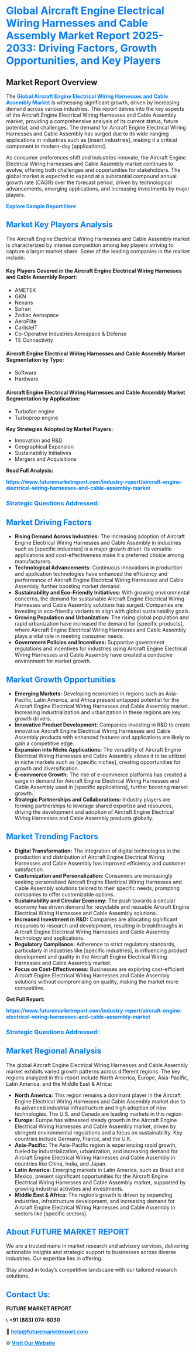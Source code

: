 <h1 style="color: #007BFF;">Global Aircraft Engine Electrical Wiring Harnesses and Cable Assembly Market Report 2025-2033: Driving Factors, Growth Opportunities, and Key Players</h1>

<section id="overview">
<h2>Market Report Overview</h2>
<p>The <a href="https://www.futuremarketreport.com/industry-report/aircraft-engine-electrical-wiring-harnesses-and-cable-assembly-market" style="color: #007BFF; text-decoration: none;"><strong>Global Aircraft Engine Electrical Wiring Harnesses and Cable Assembly Market</strong></a> is witnessing significant growth, driven by increasing demand across various industries. This report delves into the key aspects of the Aircraft Engine Electrical Wiring Harnesses and Cable Assembly market, providing a comprehensive analysis of its current status, future potential, and challenges. The demand for Aircraft Engine Electrical Wiring Harnesses and Cable Assembly has surged due to its wide-ranging applications in industries such as [insert industries], making it a critical component in modern-day [applications].</p>
<p>As consumer preferences shift and industries innovate, the Aircraft Engine Electrical Wiring Harnesses and Cable Assembly market continues to evolve, offering both challenges and opportunities for stakeholders. The global market is expected to expand at a substantial compound annual growth rate (CAGR) over the forecast period, driven by technological advancements, emerging applications, and increasing investments by major players.</p>
</section>

<section id="overview">
<p><a href="https://www.futuremarketreport.com/request-sample/reportId=103298" style="color: #007BFF; text-decoration: none;"><strong>Explore Sample Report Here</strong></a></p>
</section>

<section id="key-players">
<h2 style="color: #007BFF;">Market Key Players Analysis</h2>
<p>The Aircraft Engine Electrical Wiring Harnesses and Cable Assembly market is characterized by intense competition among key players striving to capture a larger market share. Some of the leading companies in the market include:</p>
<h4>Key Players Covered in the Aircraft Engine Electrical Wiring Harnesses and Cable Assembly Report:</h4>
<ul><li>AMETEK</li><li>GKN</li><li>Nexans</li><li>Safran</li><li>Zodiac Aerospace</li><li>AeroFlite</li><li>CarlisleIT</li><li>Co-Operative Industries Aerospace &amp; Defense</li><li>TE Connectivity</li></ul>
<h4>Aircraft Engine Electrical Wiring Harnesses and Cable Assembly Market Segmentation by Type:</h4>
<ul><li>Software</li><li>Hardware</li></ul>

<h4>Aircraft Engine Electrical Wiring Harnesses and Cable Assembly Market Segmentation by Application:</h4>
<ul><li>Turbofan engine</li><li>Turboprop engine</li></ul>
<p><strong>Key Strategies Adopted by Market Players:</strong></p>
<ul>
<li>Innovation and R&D</li>
<li>Geographical Expansion</li>
<li>Sustainability Initiatives</li>
<li>Mergers and Acquisitions</li>
</ul>
</section>

<section>
<p><strong>Read Full Analysis: </strong></p><a href="https://www.futuremarketreport.com/industry-report/aircraft-engine-electrical-wiring-harnesses-and-cable-assembly-market" style="color: #007BFF; text-decoration: none;"><strong>https://www.futuremarketreport.com/industry-report/aircraft-engine-electrical-wiring-harnesses-and-cable-assembly-market</strong></a>
<h3 style="color: #007BFF;">Strategic Questions Addressed:</h3>
</section>

<section id="driving-factors">
<h2 style="color: #007BFF;">Market Driving Factors</h2>
<ul>
<li><strong>Rising Demand Across Industries:</strong> The increasing adoption of Aircraft Engine Electrical Wiring Harnesses and Cable Assembly in industries such as [specific industries] is a major growth driver. Its versatile applications and cost-effectiveness make it a preferred choice among manufacturers.</li>
<li><strong>Technological Advancements:</strong> Continuous innovations in production and application technologies have enhanced the efficiency and performance of Aircraft Engine Electrical Wiring Harnesses and Cable Assembly, further boosting market demand.</li>
<li><strong>Sustainability and Eco-Friendly Initiatives:</strong> With growing environmental concerns, the demand for sustainable Aircraft Engine Electrical Wiring Harnesses and Cable Assembly solutions has surged. Companies are investing in eco-friendly variants to align with global sustainability goals.</li>
<li><strong>Growing Population and Urbanization:</strong> The rising global population and rapid urbanization have increased the demand for [specific products], where Aircraft Engine Electrical Wiring Harnesses and Cable Assembly plays a vital role in meeting consumer needs.</li>
<li><strong>Government Policies and Incentives:</strong> Supportive government regulations and incentives for industries using Aircraft Engine Electrical Wiring Harnesses and Cable Assembly have created a conducive environment for market growth.</li>
</ul>
</section>

<section id="growth-opportunities">
<h2 style="color: #007BFF;">Market Growth Opportunities</h2>
<ul>
<li><strong>Emerging Markets:</strong> Developing economies in regions such as Asia-Pacific, Latin America, and Africa present untapped potential for the Aircraft Engine Electrical Wiring Harnesses and Cable Assembly market. Increasing industrialization and urbanization in these regions are key growth drivers.</li>
<li><strong>Innovative Product Development:</strong> Companies investing in R&D to create innovative Aircraft Engine Electrical Wiring Harnesses and Cable Assembly products with enhanced features and applications are likely to gain a competitive edge.</li>
<li><strong>Expansion into Niche Applications:</strong> The versatility of Aircraft Engine Electrical Wiring Harnesses and Cable Assembly allows it to be utilized in niche markets such as [specific niches], creating opportunities for growth and diversification.</li>
<li><strong>E-commerce Growth:</strong> The rise of e-commerce platforms has created a surge in demand for Aircraft Engine Electrical Wiring Harnesses and Cable Assembly used in [specific applications], further boosting market growth.</li>
<li><strong>Strategic Partnerships and Collaborations:</strong> Industry players are forming partnerships to leverage shared expertise and resources, driving the development and adoption of Aircraft Engine Electrical Wiring Harnesses and Cable Assembly products globally.</li>
</ul>
</section>

<section id="trending-factors">
<h2 style="color: #007BFF;">Market Trending Factors</h2>
<ul>
<li><strong>Digital Transformation:</strong> The integration of digital technologies in the production and distribution of Aircraft Engine Electrical Wiring Harnesses and Cable Assembly has improved efficiency and customer satisfaction.</li>
<li><strong>Customization and Personalization:</strong> Consumers are increasingly seeking personalized Aircraft Engine Electrical Wiring Harnesses and Cable Assembly solutions tailored to their specific needs, prompting companies to offer customizable options.</li>
<li><strong>Sustainability and Circular Economy:</strong> The push towards a circular economy has driven demand for recyclable and reusable Aircraft Engine Electrical Wiring Harnesses and Cable Assembly solutions.</li>
<li><strong>Increased Investment in R&D:</strong> Companies are allocating significant resources to research and development, resulting in breakthroughs in Aircraft Engine Electrical Wiring Harnesses and Cable Assembly technology and applications.</li>
<li><strong>Regulatory Compliance:</strong> Adherence to strict regulatory standards, particularly in industries like [specific industries], is influencing product development and quality in the Aircraft Engine Electrical Wiring Harnesses and Cable Assembly market.</li>
<li><strong>Focus on Cost-Effectiveness:</strong> Businesses are exploring cost-efficient Aircraft Engine Electrical Wiring Harnesses and Cable Assembly solutions without compromising on quality, making the market more competitive.</li>
</ul>
</section>

<section>
<p><strong>Get Full Report: </strong></p><a href="https://www.futuremarketreport.com/industry-report/aircraft-engine-electrical-wiring-harnesses-and-cable-assembly-market" style="color: #007BFF; text-decoration: none;"><strong>https://www.futuremarketreport.com/industry-report/aircraft-engine-electrical-wiring-harnesses-and-cable-assembly-market</strong></a>
<h3 style="color: #007BFF;">Strategic Questions Addressed:</h3>
</section>


<section id="regional-analysis">
<h2 style="color: #007BFF;">Market Regional Analysis</h2>
<p>The global Aircraft Engine Electrical Wiring Harnesses and Cable Assembly market exhibits varied growth patterns across different regions. The key regions analyzed in this report include North America, Europe, Asia-Pacific, Latin America, and the Middle East & Africa:</p>
<ul>
<li><strong>North America:</strong> This region remains a dominant player in the Aircraft Engine Electrical Wiring Harnesses and Cable Assembly market due to its advanced industrial infrastructure and high adoption of new technologies. The U.S. and Canada are leading markets in this region.</li>
<li><strong>Europe:</strong> Europe has witnessed steady growth in the Aircraft Engine Electrical Wiring Harnesses and Cable Assembly market, driven by stringent environmental regulations and a focus on sustainability. Key countries include Germany, France, and the U.K.</li>
<li><strong>Asia-Pacific:</strong> The Asia-Pacific region is experiencing rapid growth, fueled by industrialization, urbanization, and increasing demand for Aircraft Engine Electrical Wiring Harnesses and Cable Assembly in countries like China, India, and Japan.</li>
<li><strong>Latin America:</strong> Emerging markets in Latin America, such as Brazil and Mexico, present significant opportunities for the Aircraft Engine Electrical Wiring Harnesses and Cable Assembly market, supported by growing industrial activities and investments.</li>
<li><strong>Middle East & Africa:</strong> The region’s growth is driven by expanding industries, infrastructure development, and increasing demand for Aircraft Engine Electrical Wiring Harnesses and Cable Assembly in sectors like [specific sectors].</li>
</ul>
</section>

<footer>
<h2 style="color: #007BFF;">About FUTURE MARKET REPORT</h2>
<p>We are a trusted name in market research and advisory services, delivering actionable insights and strategic support to businesses across diverse industries. Our expertise lies in offering:</p>

<p>Stay ahead in today’s competitive landscape with our tailored research solutions.</p>

<h2 style="color: #007BFF;">Contact Us:</h2>
<p><strong>FUTURE MARKET REPORT</strong></p>
<p>📞 <strong>+91 (883) 074-8030</strong></p>
<p>📧 <strong><a href="mailto:help@futuremarketreport.com" style="color: #007BFF;">help@futuremarketreport.com</a></strong></p>
<p>🌐 <strong><a href="https://www.futuremarketreport.com/" style="color: #007BFF;">Visit Our Website</a></strong></p>
</footer>